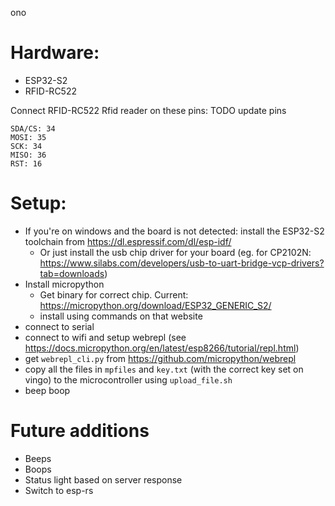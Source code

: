 ono

# Hardware:

- ESP32-S2
- RFID-RC522

Connect RFID-RC522 Rfid reader on these pins:
TODO update pins
```
SDA/CS: 34
MOSI: 35
SCK: 34
MISO: 36
RST: 16
```

# Setup:

- If you're on windows and the board is not detected: install the ESP32-S2 toolchain from https://dl.espressif.com/dl/esp-idf/
  - Or just install the usb chip driver for your board (eg. for CP2102N: https://www.silabs.com/developers/usb-to-uart-bridge-vcp-drivers?tab=downloads)
- Install micropython
  - Get binary for correct chip. Current: https://micropython.org/download/ESP32_GENERIC_S2/
  - install using commands on that website
- connect to serial
- connect to wifi and setup webrepl (see https://docs.micropython.org/en/latest/esp8266/tutorial/repl.html)
- get `webrepl_cli.py` from https://github.com/micropython/webrepl
- copy all the files in `mpfiles` and `key.txt` (with the correct key set on vingo) to the microcontroller using `upload_file.sh`
- beep boop

# Future additions

- Beeps
- Boops
- Status light based on server response
- Switch to esp-rs

